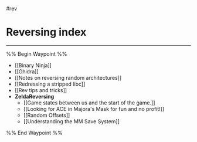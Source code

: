 #rev
# Reversing index
---

%% Begin Waypoint %%
- [[Binary Ninja]]
- [[Ghidra]]
- [[Notes on reversing random architectures]]
- [[Redressing a stripped libc]]
- [[Rev tips and tricks]]
- **ZeldaReversing**
	- [[Game states between us and the start of the game.]]
	- [[Looking for ACE in Majora's Mask for fun and no profit!]]
	- [[Random Offsets]]
	- [[Understanding the MM Save System]]

%% End Waypoint %%
